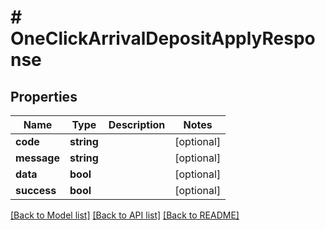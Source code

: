 # # OneClickArrivalDepositApplyResponse

## Properties

Name | Type | Description | Notes
------------ | ------------- | ------------- | -------------
**code** | **string** |  | [optional]
**message** | **string** |  | [optional]
**data** | **bool** |  | [optional]
**success** | **bool** |  | [optional]

[[Back to Model list]](../../README.md#models) [[Back to API list]](../../README.md#endpoints) [[Back to README]](../../README.md)
